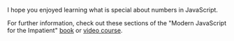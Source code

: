 I hope you enjoyed learning what is special about numbers in JavaScript. 

For further information, check out these sections of the "Modern JavaScript for the Impatient" [book](https://learning.oreilly.com/library/view/Modern+JavaScript+for+the+Impatient/9780136502166/ch01.xhtml#ch01lev1sec6) or [video course](https://learning.oreilly.com/videos/modern-javascript-for/9780135812778/9780135812778-MJSI_01_01_03). 


